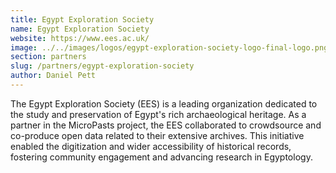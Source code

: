 ```yaml
---
title: Egypt Exploration Society
name: Egypt Exploration Society
website: https://www.ees.ac.uk/
image: ../../images/logos/egypt-exploration-society-logo-final-logo.png
section: partners
slug: /partners/egypt-exploration-society
author: Daniel Pett
---
```


The Egypt Exploration Society (EES) is a leading organization dedicated to the study and preservation of Egypt's rich archaeological heritage. As a partner in the MicroPasts project, the EES collaborated to crowdsource and co-produce open data related to their extensive archives. This initiative enabled the digitization and wider accessibility of historical records, fostering community engagement and advancing research in Egyptology.